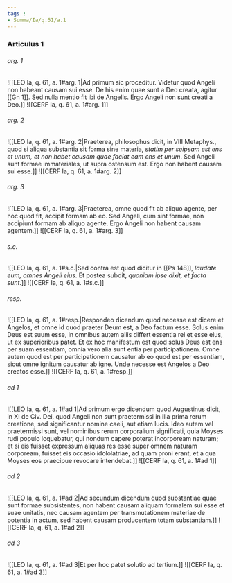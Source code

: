 ```yaml
---
tags : 
- Summa/Ia/q.61/a.1
---
```


### Articulus 1

###### arg. 1
![[LEO Ia, q. 61, a. 1#arg. 1|Ad primum sic proceditur. Videtur quod Angeli non habeant causam sui esse. De his enim quae sunt a Deo creata, agitur [[Gn 1]]. Sed nulla mentio fit ibi de Angelis. Ergo Angeli non sunt creati a Deo.]]
![[CERF Ia, q. 61, a. 1#arg. 1]]

###### arg. 2
![[LEO Ia, q. 61, a. 1#arg. 2|Praeterea, philosophus dicit, in VIII Metaphys., quod si aliqua substantia sit forma sine materia, *statim per seipsam est ens et unum, et non habet causam quae faciat eam ens et unum*. Sed Angeli sunt formae immateriales, ut supra ostensum est. Ergo non habent causam sui esse.]]
![[CERF Ia, q. 61, a. 1#arg. 2]]

###### arg. 3
![[LEO Ia, q. 61, a. 1#arg. 3|Praeterea, omne quod fit ab aliquo agente, per hoc quod fit, accipit formam ab eo. Sed Angeli, cum sint formae, non accipiunt formam ab aliquo agente. Ergo Angeli non habent causam agentem.]]
![[CERF Ia, q. 61, a. 1#arg. 3]]

###### s.c.
![[LEO Ia, q. 61, a. 1#s.c.|Sed contra est quod dicitur in [[Ps 148]], *laudate eum, omnes Angeli eius*. Et postea subdit, *quoniam ipse dixit, et facta sunt*.]]
![[CERF Ia, q. 61, a. 1#s.c.]]

###### resp.
![[LEO Ia, q. 61, a. 1#resp.|Respondeo dicendum quod necesse est dicere et Angelos, et omne id quod praeter Deum est, a Deo factum esse. Solus enim Deus est suum esse, in omnibus autem aliis differt essentia rei et esse eius, ut ex superioribus patet. Et ex hoc manifestum est quod solus Deus est ens per suam essentiam, omnia vero alia sunt entia per participationem. Omne autem quod est per participationem causatur ab eo quod est per essentiam, sicut omne ignitum causatur ab igne. Unde necesse est Angelos a Deo creatos esse.]]
![[CERF Ia, q. 61, a. 1#resp.]]

###### ad 1
![[LEO Ia, q. 61, a. 1#ad 1|Ad primum ergo dicendum quod Augustinus dicit, in XI de Civ. Dei, quod Angeli non sunt praetermissi in illa prima rerum creatione, sed significantur nomine caeli, aut etiam lucis. Ideo autem vel praetermissi sunt, vel nominibus rerum corporalium significati, quia Moyses rudi populo loquebatur, qui nondum capere poterat incorpoream naturam; et si eis fuisset expressum aliquas res esse super omnem naturam corpoream, fuisset eis occasio idololatriae, ad quam proni erant, et a qua Moyses eos praecipue revocare intendebat.]]
![[CERF Ia, q. 61, a. 1#ad 1]]

###### ad 2
![[LEO Ia, q. 61, a. 1#ad 2|Ad secundum dicendum quod substantiae quae sunt formae subsistentes, non habent causam aliquam formalem sui esse et suae unitatis, nec causam agentem per transmutationem materiae de potentia in actum, sed habent causam producentem totam substantiam.]]
![[CERF Ia, q. 61, a. 1#ad 2]]

###### ad 3
![[LEO Ia, q. 61, a. 1#ad 3|Et per hoc patet solutio ad tertium.]]
![[CERF Ia, q. 61, a. 1#ad 3]]

